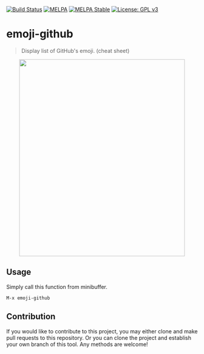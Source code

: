 [![Build Status](https://travis-ci.com/jcs-elpa/emoji-github.svg?branch=master)](https://travis-ci.com/jcs-elpa/emoji-github)
[![MELPA](https://melpa.org/packages/emoji-github-badge.svg)](https://melpa.org/#/emoji-github)
[![MELPA Stable](https://stable.melpa.org/packages/emoji-github-badge.svg)](https://stable.melpa.org/#/emoji-github)
[![License: GPL v3](https://img.shields.io/badge/License-GPL%20v3-blue.svg)](https://www.gnu.org/licenses/gpl-3.0)

# emoji-github
> Display list of GitHub's emoji.  (cheat sheet)

<p align="center">
<img src="./etc/emoji-github_screenshot_01.png" width="436" height="518"/>
</p>

## Usage

Simply call this function from minibuffer.

```
M-x emoji-github
```

## Contribution

If you would like to contribute to this project, you may either
clone and make pull requests to this repository. Or you can
clone the project and establish your own branch of this tool.
Any methods are welcome!

